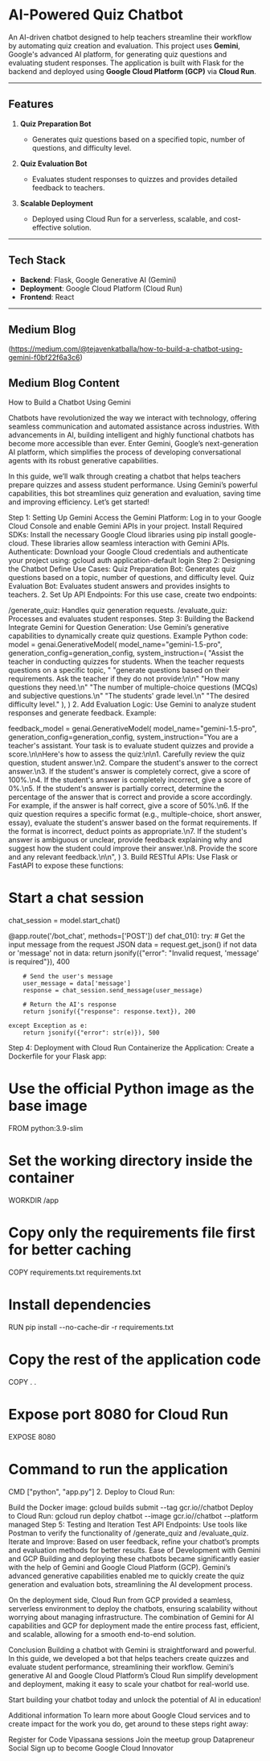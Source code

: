 # AI-Powered Quiz Chatbot  

An AI-driven chatbot designed to help teachers streamline their workflow by automating quiz creation and evaluation. This project uses **Gemini**, Google's advanced AI platform, for generating quiz questions and evaluating student responses. The application is built with Flask for the backend and deployed using **Google Cloud Platform (GCP)** via **Cloud Run**.

---

## **Features**  

1. **Quiz Preparation Bot**  
   - Generates quiz questions based on a specified topic, number of questions, and difficulty level.  

2. **Quiz Evaluation Bot**  
   - Evaluates student responses to quizzes and provides detailed feedback to teachers.  

3. **Scalable Deployment**  
   - Deployed using Cloud Run for a serverless, scalable, and cost-effective solution.  

---

## **Tech Stack**  

- **Backend**: Flask, Google Generative AI (Gemini)  
- **Deployment**: Google Cloud Platform (Cloud Run)  
- **Frontend**: React  

---

## **Medium Blog**
(https://medium.com/@tejavenkatballa/how-to-build-a-chatbot-using-gemini-f0bf22f6a3c6)

## **Medium Blog Content**

How to Build a Chatbot Using Gemini

Chatbots have revolutionized the way we interact with technology, offering seamless communication and automated assistance across industries. With advancements in AI, building intelligent and highly functional chatbots has become more accessible than ever. Enter Gemini, Google’s next-generation AI platform, which simplifies the process of developing conversational agents with its robust generative capabilities.

In this guide, we’ll walk through creating a chatbot that helps teachers prepare quizzes and assess student performance. Using Gemini’s powerful capabilities, this bot streamlines quiz generation and evaluation, saving time and improving efficiency. Let’s get started!

Step 1: Setting Up Gemini
Access the Gemini Platform: Log in to your Google Cloud Console and enable Gemini APIs in your project.
Install Required SDKs: Install the necessary Google Cloud libraries using pip install google-cloud. These libraries allow seamless interaction with Gemini APIs.
Authenticate: Download your Google Cloud credentials and authenticate your project using:
gcloud auth application-default login
Step 2: Designing the Chatbot
Define Use Cases:
Quiz Preparation Bot: Generates quiz questions based on a topic, number of questions, and difficulty level.
Quiz Evaluation Bot: Evaluates student answers and provides insights to teachers.
2. Set Up API Endpoints: For this use case, create two endpoints:

/generate_quiz: Handles quiz generation requests.
/evaluate_quiz: Processes and evaluates student responses.
Step 3: Building the Backend
Integrate Gemini for Question Generation:
Use Gemini’s generative capabilities to dynamically create quiz questions. Example Python code:
model = genai.GenerativeModel(
    model_name="gemini-1.5-pro",
    generation_config=generation_config,
    system_instruction=(
        "Assist the teacher in conducting quizzes for students. When the teacher requests questions on a specific topic, "
        "generate questions based on their requirements. Ask the teacher if they do not provide:\n\n"
        "How many questions they need.\n"
        "The number of multiple-choice questions (MCQs) and subjective questions.\n"
        "The students' grade level.\n"
        "The desired difficulty level."
    ),
)
2. Add Evaluation Logic:
Use Gemini to analyze student responses and generate feedback. Example:

feedback_model = genai.GenerativeModel(
  model_name="gemini-1.5-pro",
  generation_config=generation_config,
  system_instruction="You are a teacher's assistant. Your task is to evaluate student quizzes and provide a score.\n\nHere's how to assess the quiz:\n\n1. Carefully review the quiz question, student answer.\n2. Compare the student's answer to the correct answer.\n3. If the student's answer is completely correct, give a score of 100%.\n4. If the student's answer is completely incorrect, give a score of 0%.\n5. If the student's answer is partially correct, determine the percentage of the answer that is correct and provide a score accordingly. For example, if the answer is half correct, give a score of 50%.\n6. If the quiz question requires a specific format (e.g., multiple-choice, short answer, essay), evaluate the student's answer based on the format requirements.  If the format is incorrect, deduct points as appropriate.\n7. If the student's answer is ambiguous or unclear, provide feedback explaining why and suggest how the student could improve their answer.\n8. Provide the score and any relevant feedback.\n\n",
)
3. Build RESTful APIs: Use Flask or FastAPI to expose these functions:

# Start a chat session
chat_session = model.start_chat()

@app.route('/bot_chat', methods=['POST'])
def chat_01():
    try:
        # Get the input message from the request JSON
        data = request.get_json()
        if not data or 'message' not in data:
            return jsonify({"error": "Invalid request, 'message' is required"}), 400

        # Send the user's message
        user_message = data['message']
        response = chat_session.send_message(user_message)

        # Return the AI's response
        return jsonify({"response": response.text}), 200

    except Exception as e:
        return jsonify({"error": str(e)}), 500
Step 4: Deployment with Cloud Run
Containerize the Application:
Create a Dockerfile for your Flask app:
# Use the official Python image as the base image
FROM python:3.9-slim

# Set the working directory inside the container
WORKDIR /app

# Copy only the requirements file first for better caching
COPY requirements.txt requirements.txt

# Install dependencies
RUN pip install --no-cache-dir -r requirements.txt

# Copy the rest of the application code
COPY . .

# Expose port 8080 for Cloud Run
EXPOSE 8080

# Command to run the application
CMD ["python", "app.py"]
2. Deploy to Cloud Run:

Build the Docker image:
gcloud builds submit --tag gcr.io/<your-project-id>/chatbot
Deploy to Cloud Run:
gcloud run deploy chatbot --image gcr.io/<your-project-id>/chatbot --platform managed
Step 5: Testing and Iteration
Test API Endpoints: Use tools like Postman to verify the functionality of /generate_quiz and /evaluate_quiz.
Iterate and Improve: Based on user feedback, refine your chatbot’s prompts and evaluation methods for better results.
Ease of Development with Gemini and GCP
Building and deploying these chatbots became significantly easier with the help of Gemini and Google Cloud Platform (GCP). Gemini’s advanced generative capabilities enabled me to quickly create the quiz generation and evaluation bots, streamlining the AI development process.

On the deployment side, Cloud Run from GCP provided a seamless, serverless environment to deploy the chatbots, ensuring scalability without worrying about managing infrastructure. The combination of Gemini for AI capabilities and GCP for deployment made the entire process fast, efficient, and scalable, allowing for a smooth end-to-end solution.

Conclusion
Building a chatbot with Gemini is straightforward and powerful. In this guide, we developed a bot that helps teachers create quizzes and evaluate student performance, streamlining their workflow. Gemini’s generative AI and Google Cloud Platform’s Cloud Run simplify development and deployment, making it easy to scale your chatbot for real-world use.

Start building your chatbot today and unlock the potential of AI in education!

Additional information
To learn more about Google Cloud services and to create impact for the work you do, get around to these steps right away:

Register for Code Vipassana sessions
Join the meetup group Datapreneur Social
Sign up to become Google Cloud Innovator
